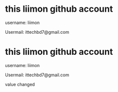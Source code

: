 <h1>this liimon github account</h1>
<p>username: liimon</p>
<p>Usermail: ittechbd7@gmail.com</p>

<h1>this liimon github account</h1>
<p>username: liimon</p>
<p>Usermail: ittechbd7@gmail.com</p>

value changed